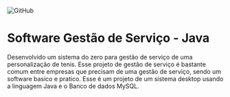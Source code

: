 ![GitHub](https://img.shields.io/github/license/GabrielSantanaP/Filmes-e-Series?style=for-the-badge)
# Software Gestão de Serviço - Java
Desenvolvido um sistema do zero para gestão de serviço de uma personalização de tenis. Esse projeto de gestão de serviço é bastante comum entre empresas que precisam de uma gestão de serviço, sendo um software basico e pratico. Esse é um projeto de um sistema desktop usando a linguagem Java e o Banco de dados MySQL.
